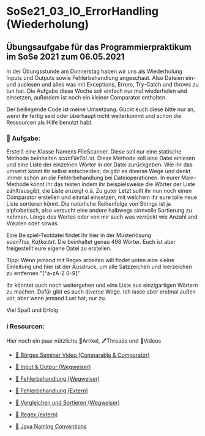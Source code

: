 # SoSe21_03_IO_ErrorHandling (Wiederholung)

## Übungsaufgabe für das Programmierpraktikum im SoSe 2021 zum 06.05.2021

In der Übungsstunde am Donnerstag haben wir uns als Wiederholung Inputs und Outputs sowie Fehlerbehandlung angeschaut. Also Dateien ein- und auslesen und alles was mit Exceptions, Errors, Try-Catch und throws zu tun hat. Die Aufgabe diese Woche soll einfach nur mal wiederholen und einsetzen, außerdem ist noch ein kleiner Comparator enthalten.

Der beiliegende Code ist meine Umsetzung. Guckt euch diese bitte nur an, wenn ihr fertig seid oder überhaupt nicht weiterkommt und schon die Ressourcen als Hilfe benutzt habt.

### 📝 Aufgabe:

Erstellt eine Klasse Namens FileScanner. Diese soll nur eine statische Methode beinhalten *scanFileToList*. Diese Methode soll eine Datei einlesen und eine Liste der einzelnen Wörter in der Datei zurückgeben. Wie ihr das umsetzt könnt ihr selbst entscheiden; da gibt es diverse Wege und denkt immer schön an die Fehlerbehandlung bei Dateioperationen.
In eurer Main-Methode könnt ihr das testen indem ihr beispielsweise die Wörter der Liste zählt/ausgibt, die Liste anzeigt o.ä.
Zu guter Letzt sollt ihr nun noch einen Comparator erstellen und einmal einsetzen, mit welchem ihr eure tolle neue Liste sortieren könnt. Die natürliche Reihenfolge von Strings ist ja alphabetisch, also versucht eine andere halbwegs sinnvolle Sortierung zu nehmen. Länge des Wortes oder von mir auch was verrückt wie Anzahl and Vokalen oder sowas. 

Eine Beispiel-Textdatei findet ihr hier in der Musterlösung *scanThis_Kafka.txt*. Die beinhaltet genau 498 Wörter. Euch ist aber freigestellt eure eigene Datei zu erstellen. 

Tipp: Wenn jemand mit Regex arbeiten will findet unten eine kleine Einleitung und hier ist der Ausdruck, um alle Satzzeichen und leerzeichen zu entfernen "[^a-zA-Z 0-9]"

Ihr könntet auch noch weitergehen und eine Liste aus einzigartigen Wörtern zu machen. Dafür gibt es auch diverse Wege. Ich lasse aber erstmal außen vor, aber wenn jemand Lust hat, nur zu.

Viel Spaß und Erfolg
    
### ℹ️ Resourcen:
Hier noch ein paar nützliche 📃Artikel, 🖊️Threads und 🎥Videos

- [🎥 Börges Seminar Video (Comparable & Comparator)](https://www.ilias.uni-koeln.de/ilias/ilias.php?ref_id=3957251&eid=1fd96088-461a-4bc0-af78-869164662b58&cmd=streamVideo&cmdClass=xoctplayergui&cmdNode=x2:p7:18a:18l&baseClass=ilrepositorygui)

- [📃 Input & Outpur (Wegweiser)](https://dh-cologne.github.io/java-wegweiser/articles/IO.html)
- [📃 Fehlerbehandlung (Wegweiser)](https://dh-cologne.github.io/java-wegweiser/articles/IO.html)
- [📃 Fehlerbehandlung (Extern)](https://java-tutorial.org/exception-handling.html)
- [📃 Vergleichen und Sortieren (Wegweiser)](https://dh-cologne.github.io/java-wegweiser/articles/Vergleichen-Sortieren.html)
- [📃 Regex (extern)](https://openbook.rheinwerk-verlag.de/javainsel9/javainsel_04_007.htm)

- [📃 Java Naming Conventions](https://github.com/DH-Cologne/java-wegweiser/blob/master/articles/Naming-Conventions.md)
